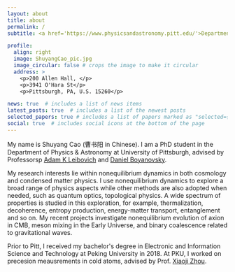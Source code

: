 ```yaml
---
layout: about
title: about
permalink: /
subtitle: <a href='https://www.physicsandastronomy.pitt.edu/'>Department of Physics & Astronomy</a> at <a href="https://www.pitt.edu/">University of Pittsburgh</a>

profile:
  align: right
  image: ShuyangCao_pic.jpg
  image_circular: false # crops the image to make it circular
  address: >
    <p>200 Allen Hall, </p>
    <p>3941 O'Hara St</p>
    <p>Pittsburgh, PA, U.S. 15260</p>

news: true  # includes a list of news items
latest_posts: true  # includes a list of the newest posts
selected_papers: true # includes a list of papers marked as "selected={true}"
social: true  # includes social icons at the bottom of the page
---
```


My name is Shuyang Cao (曹书阳 in Chinese). I am a PhD student in the Department of Physics & Astronomy at University of Pittsburgh, advised by Professorsp [Adam K Leibovich](https://www.physicsandastronomy.pitt.edu/people/adam-k-leibovich) and [Daniel Boyanovsky](https://www.physicsandastronomy.pitt.edu/people/daniel-boyanovsky).

My research interests lie within nonequilibrium dynamics in both cosmology and condensed matter physics. I use nonequilibrium dynamics to explore a broad range of physics aspects while other methods are also adopted when needed, such as quantum optics, topological physics. A wide spectrum of properties is studied in this exploration, for example, thermalization, decoherence, entropy production, energy-matter transport, entanglement and so on. My recent projects investigate nonequilibrium evolution of axion in CMB, meson mixing in the Early Universe, and binary coalescence related to gravitational waves.

Prior to Pitt, I received my bachelor's degree in Electronic and Information Science and Technology at Peking University in 2018. At PKU, I worked on precesion meausrements in cold atoms, advised by Prof. [Xiaoji Zhou](http://iqe.pku.edu.cn/dht/lyzyjmcl_01/yjry_02/zzjs_02/xiaoji_zhou_01/index.htm).
